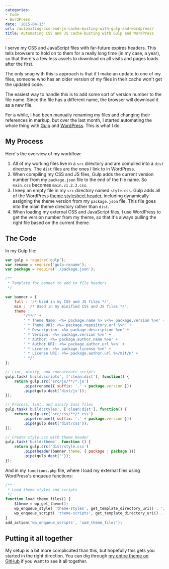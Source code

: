 ```yaml
---
categories:
- Code
- WordPress
date: '2015-04-13'
url: /automating-css-and-js-cache-busting-with-gulp-and-wordpress/
title: Automating CSS and JS cache-busting with Gulp and WordPress
---
```


I serve my CSS and JavaScript files with far-future expires headers. This tells browsers to hold on to them for a really long time (in my case, a year), so that there's a few less assets to download on all visits and pages loads after the first.

The only snag with this is approach is that if I make an update to one of my files, someone who has an older version of my files in their cache won't get the updated code.

The easiest way to handle this is to add some sort of version number to the file name. Since the file has a different name, the browser will download it as a new file.

For a while, I had been manually renaming my files and changing their references in markup, but over the last month, I started automating the whole thing with [Gulp](http://gulpjs.com/) and [WordPress](https://wordpress.org/). This is what I do.

<!--more-->

## My Process

Here's the overview of my workflow:

1. All of my working files live in a `src` directory and are compiled into a `dist` directory. The `dist` files are the ones I link to in WordPress.
2. When compiling my CSS and JS files, Gulp adds the current version number from my `package.json` file to the end of the file name. So `main.css` becomes `main.v1.2.3.css`.
3. I keep an empty file in my `src` directory named `style.css`. Gulp adds all of the WordPress [theme stylesheet header](https://codex.wordpress.org/Theme_Development#Theme_Stylesheet), including dynamically assigning the theme version from my `package.json` file. This file goes into the main theme directory rather than `dist`.
4. When loading my external CSS and JavaScript files, I use WordPress to get the version number from my theme, so that it's always pulling the right file based on the current theme.

## The Code

In my Gulp file:

```javascript
var gulp = require('gulp');
var rename = require('gulp-rename');
var package = require('./package.json');

/**
 * Template for banner to add to file headers
 */

var banner = {
	full : '/* Used in my CSS and JS files */',
	min : '/* Used in my minified CSS and JS files */',
	theme :
		'/**n' +
		' * Theme Name: <%= package.name %> v<%= package.version %>n' +
		' * Theme URI: <%= package.repository.url %>n' +
		' * Description: <%= package.description %>n' +
		' * Version: <%= package.version %>n' +
		' * Author: <%= package.author.name %>n' +
		' * Author URI: <%= package.author.url %>n' +
		' * License: <%= package.license %>n' +
		' * License URI: <%= package.author.url %>/mit/n' +
		' */'
};

// Lint, minify, and concatenate scripts
gulp.task('build:scripts', ['clean:dist'], function() {
	return gulp.src('src/js/**/*.js')
		.pipe(rename({ suffix: '.' + package.version }))
		.pipe(gulp.dest('dist/js'));
});

// Process, lint, and minify Sass files
gulp.task('build:styles', ['clean:dist'], function() {
	return gulp.src('src/css/**/*.css')
		.pipe(rename({ suffix: '.' + package.version }))
		.pipe(gulp.dest('dist/css'));
});

// Create style.css with theme header
gulp.task('build:theme', function () {
	return gulp.src('dist/style.css')
		.pipe(header(banner.theme, { package : package }))
		.pipe(gulp.dest(''));
});
```

And in my `functions.php` file, where I load my external files using WordPress's enqueue functions:

```php
/**
 * Load theme styles and scripts
 */
function load_theme_files() {
	$theme = wp_get_theme();
	wp_enqueue_style( 'theme-styles', get_template_directory_uri() . '/dist/css/main.' . $theme->get( 'Version' ) . '.css', null, null, 'all' );
	wp_enqueue_script( 'theme-scripts', get_template_directory_uri() . '/dist/js/main.' . $theme->get( 'Version' ) . '.js', null, null, true );
}
add_action('wp_enqueue_scripts', 'oad_theme_files');
```

## Putting it all together

My setup is a bit more complicated than this, but hopefully this gets you started in the right direction. You can dig through [my entire theme on GitHub](https://github.com/cferdinandi/gomakethings) if you want to see it all together.